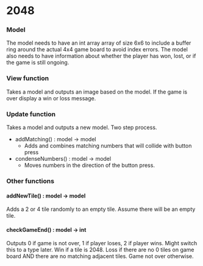 # 2048

### Model
The model needs to have an int array array of size 6x6 to include a buffer ring around the actual 4x4 game board to avoid index errors. The model also needs to have information about whether the player has won, lost, or if the game is still ongoing.

### View function
Takes a model and outputs an image based on the model. If the game is over display a win or loss message.

### Update function
Takes a model and outputs a new model. Two step process.
- addMatching() : model -> model
  - Adds and combines matching numbers that will collide with button press
- condenseNumbers() : model -> model
  - Moves numbers in the direction of the button press.
  
### Other functions
#### addNewTile() : model -> model
Adds a 2 or 4 tile randomly to an empty tile. Assume there will be an empty tile.

#### checkGameEnd() : model -> int
Outputs 0 if game is not over, 1 if player loses, 2 if player wins. Might switch this to a type later.
Win if a tile is 2048.
Loss if there are no 0 tiles on game board AND there are no matching adjacent tiles.
Game not over otherwise.
